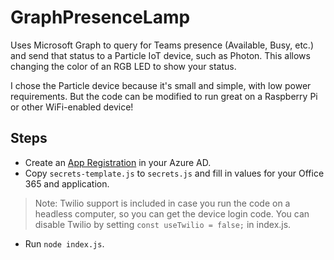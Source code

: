 # GraphPresenceLamp

Uses Microsoft Graph to query for Teams presence (Available, Busy, etc.) and send that status to a Particle IoT device, such as Photon. This allows changing the color of an RGB LED to show your status.

I chose the Particle device because it's small and simple, with low power requirements. But the code can be modified to run great on a Raspberry Pi or other WiFi-enabled device!

## Steps

- Create an [App Registration](https://docs.microsoft.com/en-us/azure/active-directory/develop/quickstart-register-app) in your Azure AD.
- Copy `secrets-template.js` to `secrets.js` and fill in values for your Office 365 and application.
> Note: Twilio support is included in case you run the code on a headless computer, so you can get the device login code. You can disable Twilio by setting `const useTwilio = false;` in index.js.
- Run `node index.js`. 
